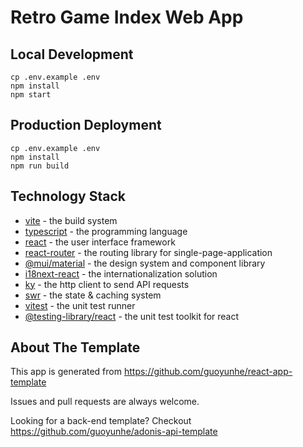 # Retro Game Index Web App

## Local Development

```
cp .env.example .env
npm install
npm start
```

## Production Deployment

```
cp .env.example .env
npm install
npm run build
```

## Technology Stack

- [vite](https://vitejs.dev/) - the build system
- [typescript](https://typescriptlang.org/) - the programming language
- [react](https://reactjs.org/) - the user interface framework
- [react-router](https://reactrouter.com/) - the routing library for single-page-application
- [@mui/material](https://mui.com/) - the design system and component library
- [i18next-react](https://react.i18next.com/) - the internationalization solution
- [ky](https://npmjs.com/package/ky) - the http client to send API requests
- [swr](https://swr.vercel.app/) - the state & caching system
- [vitest](https://vitest.dev/) - the unit test runner
- [@testing-library/react](https://testing-library.com/) - the unit test toolkit for react

## About The Template

This app is generated from https://github.com/guoyunhe/react-app-template

Issues and pull requests are always welcome.

Looking for a back-end template? Checkout https://github.com/guoyunhe/adonis-api-template
